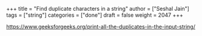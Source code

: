 +++
title = "Find duplicate characters in a string"
author = ["Seshal Jain"]
tags = ["string"]
categories = ["done"]
draft = false
weight = 2047
+++

<https://www.geeksforgeeks.org/print-all-the-duplicates-in-the-input-string/>
